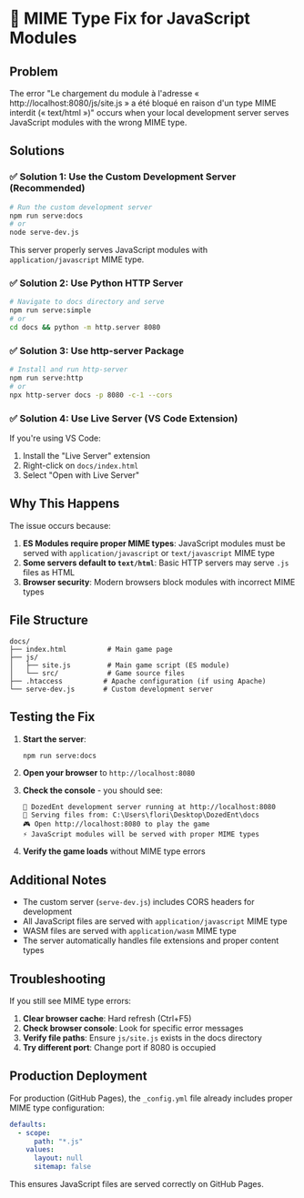 # 🔧 MIME Type Fix for JavaScript Modules

## Problem
The error "Le chargement du module à l'adresse « http://localhost:8080/js/site.js » a été bloqué en raison d'un type MIME interdit (« text/html »)" occurs when your local development server serves JavaScript modules with the wrong MIME type.

## Solutions

### ✅ Solution 1: Use the Custom Development Server (Recommended)
```bash
# Run the custom development server
npm run serve:docs
# or
node serve-dev.js
```

This server properly serves JavaScript modules with `application/javascript` MIME type.

### ✅ Solution 2: Use Python HTTP Server
```bash
# Navigate to docs directory and serve
npm run serve:simple
# or
cd docs && python -m http.server 8080
```

### ✅ Solution 3: Use http-server Package
```bash
# Install and run http-server
npm run serve:http
# or
npx http-server docs -p 8080 -c-1 --cors
```

### ✅ Solution 4: Use Live Server (VS Code Extension)
If you're using VS Code:
1. Install the "Live Server" extension
2. Right-click on `docs/index.html`
3. Select "Open with Live Server"

## Why This Happens

The issue occurs because:
1. **ES Modules require proper MIME types**: JavaScript modules must be served with `application/javascript` or `text/javascript` MIME type
2. **Some servers default to `text/html`**: Basic HTTP servers may serve `.js` files as HTML
3. **Browser security**: Modern browsers block modules with incorrect MIME types

## File Structure
```
docs/
├── index.html          # Main game page
├── js/
│   ├── site.js         # Main game script (ES module)
│   └── src/            # Game source files
├── .htaccess          # Apache configuration (if using Apache)
└── serve-dev.js       # Custom development server
```

## Testing the Fix

1. **Start the server**:
   ```bash
   npm run serve:docs
   ```

2. **Open your browser** to `http://localhost:8080`

3. **Check the console** - you should see:
   ```
   🚀 DozedEnt development server running at http://localhost:8080
   📁 Serving files from: C:\Users\flori\Desktop\DozedEnt\docs
   🎮 Open http://localhost:8080 to play the game
   ⚡ JavaScript modules will be served with proper MIME types
   ```

4. **Verify the game loads** without MIME type errors

## Additional Notes

- The custom server (`serve-dev.js`) includes CORS headers for development
- All JavaScript files are served with `application/javascript` MIME type
- WASM files are served with `application/wasm` MIME type
- The server automatically handles file extensions and proper content types

## Troubleshooting

If you still see MIME type errors:

1. **Clear browser cache**: Hard refresh (Ctrl+F5)
2. **Check browser console**: Look for specific error messages
3. **Verify file paths**: Ensure `js/site.js` exists in the docs directory
4. **Try different port**: Change port if 8080 is occupied

## Production Deployment

For production (GitHub Pages), the `_config.yml` file already includes proper MIME type configuration:

```yaml
defaults:
  - scope:
      path: "*.js"
    values:
      layout: null
      sitemap: false
```

This ensures JavaScript files are served correctly on GitHub Pages.
